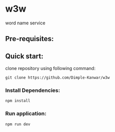 # w3w
word name service

## Pre-requisites:

    

## Quick start:

clone repository using following command:

    git clone https://github.com/Dimple-Kanwar/w3w

### Install Dependencies:

    npm install

### Run application:

    npm run dev

